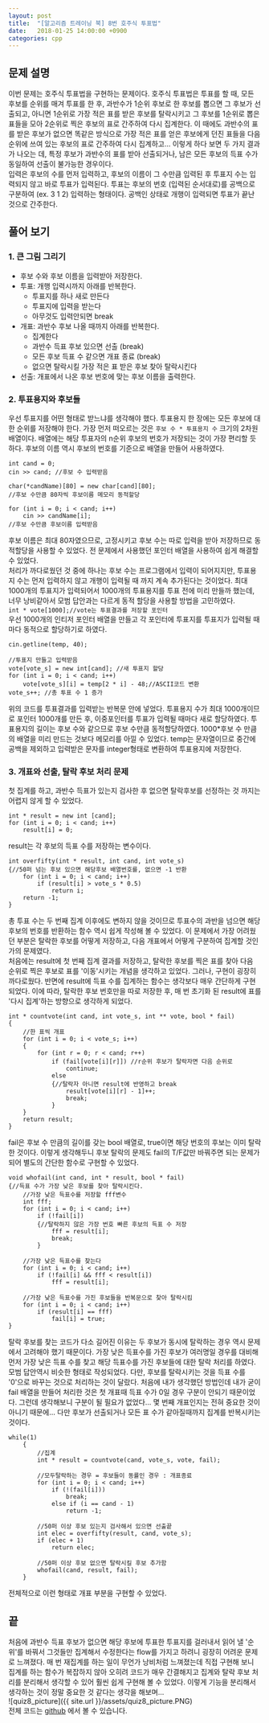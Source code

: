 ```yaml
---
layout: post
title:  "[알고리즘 트레이닝 북] 8번 호주식 투표법"
date:   2018-01-25 14:00:00 +0900
categories: cpp
---
```


## 문제 설명  
  이번 문제는 호주식 투표법을 구현하는 문제이다. 호주식 투표법은 투표를 할 때, 모든 후보를 순위를 매겨 투표를 한 후, 과반수가 1순위 후보로 한 후보를 뽑으면 그 후보가 선출되고, 아니면 1순위로 가장 적은 표를 받은 후보를 탈락시키고 그 후보를 1순위로 뽑은 표들을 모아 2순위로 찍은 후보의 표로 간주하여 다시 집계한다. 이 때에도 과반수의 표를 받은 후보가 없으면 똑같은 방식으로 가장 적은 표를 얻은 후보에게 던진 표들을 다음 순위에 쓰여 있는 후보의 표로 간주하여 다시 집계하고... 이렇게 하다 보면 두 가지 결과가 나오는 데, 특정 후보가 과반수의 표를 받아 선출되거나, 남은 모든 후보의 득표 수가 동일하여 선출이 불가능한 경우이다.  
  입력은 후보의 수를 먼저 입력하고, 후보의 이름이 그 수만큼 입력된 후 투표지 수는 입력되지 않고 바로 투표가 입력된다. 투표는 후보의 번호 (입력된 순서대로)를 공백으로 구분하여 (ex. 3 1 2) 입력하는 형태이다. 공백인 상태로 개행이 입력되면 투표가 끝난 것으로 간주한다.  

##  풀어 보기
###  1. 큰 그림 그리기
* 후보 수와 후보 이름을 입력받아 저장한다.
* 투표: 개행 입력시까지 아래를 반복한다.
	* 투표지를 하나 새로 만든다
	* 투표지에 입력을 받는다
	* 아무것도 입력안되면 break
* 개표: 과반수 후보 나올 때까지 아래를 반복한다.
	* 집계한다
	* 과반수 득표 후보 있으면 선출 (break)
	* 모든 후보 득표 수 같으면 개표 종료 (break)
	* 없으면 탈락시킬 가장 적은 표 받은 후보 찾아 탈락시킨다
* 선출: 개표에서 나온 후보 번호에 맞는 후보 이름을 출력한다.  


### 2. 투표용지와 후보들  
  우선 투표지를 어떤 형태로 받느냐를 생각해야 했다. 투표용지 한 장에는 모든 후보에 대한 순위를 저장해야 한다. 가장 먼저 떠오르는 것은 `후보 수 * 투표용지 수` 크기의 2차원 배열이다. 배열에는 해당 투표자의 n순위 후보의 번호가 저장되는 것이 가장 편리할 듯 하다. 후보의 이름 역시 후보의 번호를 기준으로 배열을 만들어 사용하였다.  
```
int cand = 0;
cin >> cand; //후보 수 입력받음

char(*candName)[80] = new char[cand][80];
//후보 수만큼 80자씩 후보이름 메모리 동적할당

for (int i = 0; i < cand; i++)
	cin >> candName[i];
//후보 수만큼 후보이름 입력받음
```  
  후보 이름은 최대 80자였으므로, 고정시키고 후보 수는 따로 입력을 받아 저장하므로 동적할당을 사용할 수 있었다. 전 문제에서 사용했던 포인터 배열을 사용하여 쉽게 해결할 수 있었다.  
  처리가 까다로웠던 것 중에 하나는 후보 수는 프로그램에서 입력이 되어지지만, 투표용지 수는 먼저 입력하지 않고 개행이 입력될 때 까지 계속 추가된다는 것이었다. 최대 1000개의 투표지가 입력되어서 1000개의 투표용지를 투표 전에 미리 만들까 했는데, 너무 낭비같아서 모범 답안과는 다르게 동적 할당을 사용할 방법을 고민하였다.  
 `int * vote[1000];//vote는 투표결과를 저장할 포인터`  
 우선 1000개의 인티저 포인터 배열을 만들고 각 포인터에 투표지를 투표지가 입력될 때 마다 동적으로 할당하기로 하였다.  
```
cin.getline(temp, 40);

//투표지 만들고 입력받음
vote[vote_s] = new int[cand]; //새 투표지 할당
for (int i = 0; i < cand; i++)
	vote[vote_s][i] = temp[2 * i] - 48;//ASCII코드 변환
vote_s++; //총 투표 수 1 증가
```  
위의 코드를 투표결과를 입력받는 반복문 안에 넣었다. 투표용지 수가 최대 1000개이므로 포인터 1000개를 만든 후, 이중포인터를 투표가 입력될 때마다 새로 할당하였다. 투표용지의 길이는 후보 수와 같으므로 후보 수만큼 동적할당하였다. 1000*후보 수 만큼의 배열을 미리 만드는 것보다 메모리를 아낄 수 있었다. temp는 문자열이므로 중간에 공백을 제외하고 입력받은 문자를 integer형태로 변환하여 투표용지에 저장한다.  

###  3. 개표와 선출, 탈락 후보 처리 문제  
첫 집계를 하고, 과반수 득표가 있는지 검사한 후 없으면 탈락후보를 선정하는 것 까지는 어렵지 않게 할 수 있었다.  
```
int * result = new int [cand];
for (int i = 0; i < cand; i++)
	result[i] = 0;
```
result는 각 후보의 득표 수를 저장하는 변수이다.  
```
int overfifty(int * result, int cand, int vote_s)
{//50퍼 넘는 후보 있으면 해당후보 배열번호를, 없으면 -1 반환
	for (int i = 0; i < cand; i++)
		if (result[i] > vote_s * 0.5)
			return i;
	return -1;
}
```
총 투표 수는 두 번째 집계 이후에도 변하지 않을 것이므로 투표수의 과반을 넘으면 해당 후보의 번호를 반환하는 함수 역시 쉽게 작성해 볼 수 있었다. 이 문제에서 가장 어려웠던 부분은 탈락한 후보를 어떻게 저장하고, 다음 개표에서 어떻게 구분하여 집계할 것인가의 문제였다.  
처음에는 result에 첫 번째 집계 결과를 저장하고, 탈락한 후보를 찍은 표를 찾아 다음 순위로 찍은 후보로 표를 '이동'시키는 개념을 생각하고 있었다. 그러나, 구현이 굉장히 까다로웠다. 반면에 result에 득표 수를 집계하는 함수는 생각보다 매우 간단하게 구현되었다. 이에 따라, 탈락한 후보 번호만을 따로 저장한 후, 매 번 초기화 된 result에 표를 '다시 집계'하는 방향으로 생각하게 되었다.
```
int * countvote(int cand, int vote_s, int ** vote, bool * fail)
{
	//한 표씩 개표
	for (int i = 0; i < vote_s; i++)
	{
		for (int r = 0; r < cand; r++)
			if (fail[vote[i][r]]) //r순위 후보가 탈락자면 다음 순위로
				continue;
			else
			{//탈락자 아니면 result에 반영하고 break
				result[vote[i][r] - 1]++;
				break;
			}
	}
	return result;
}
```  
fail은 후보 수 만큼의 길이를 갖는 bool 배열로, true이면 해당 번호의 후보는 이미 탈락한 것이다. 이렇게 생각해두니 후보 탈락의 문제도 fail의 T/F값만 바꿔주면 되는 문제가 되어 별도의 간단한 함수로 구현할 수 있었다.
```
void whofail(int cand, int * result, bool * fail)
{//득표 수가 가장 낮은 후보를 찾아 탈락시킨다.
	//가장 낮은 득표수를 저장할 fff변수
	int fff;
	for (int i = 0; i < cand; i++)
		if (!fail[i])
		{//탈락하지 않은 가장 번호 빠른 후보의 득표 수 저장
			fff = result[i];
			break;
		}

	//가장 낮은 득표수를 찾는다
	for (int i = 0; i < cand; i++)
		if (!fail[i] && fff < result[i])
			fff = result[i];

	//가장 낮은 득표수를 가진 후보들을 반복문으로 찾아 탈락시킴
	for (int i = 0; i < cand; i++)
		if (result[i] == fff)
			fail[i] = true;
}
```
탈락 후보를 찾는 코드가 다소 길어진 이유는 두 후보가 동시에 탈락하는 경우 역시 문제에서 고려해야 했기 때문이다. 가장 낮은 득표수를 가진 후보가 여러명일 경우를 대비해 먼저 가장 낮은 득표 수를 찾고 해당 득표수를 가진 후보들에 대한 탈락 처리를 하였다. 모범 답안역시 비슷한 형태로 작성되었다. 다만, 후보를 탈락시키는 것을 득표 수를 '0'으로 바꾸는 것으로 처리하는 것이 달랐다. 처음에 내가 생각했던 방법인데 내가 굳이 fail 배열을 만들어 처리한 것은 첫 개표때 득표 수가 0일 경우 구분이 안되기 때문이었다. 그런데 생각해보니 구분이 될 필요가 없었다... 몇 번째 개표인지는 전혀 중요한 것이 아니기 때문에... 다만 후보가 선출되거나 모든 표 수가 같아질때까지 집계를 반복시키는 것이다.
```
while(1)
	{
		//집계
		int * result = countvote(cand, vote_s, vote, fail);

		//모두탈락하는 경우 = 후보들이 동률인 경우 : 개표종료
		for (int i = 0; i < cand; i++)
			if (!(fail[i]))
				break;
			else if (i == cand - 1)
				return -1;

		//50퍼 이상 후보 있는지 검사해서 있으면 선출끝
		int elec = overfifty(result, cand, vote_s);
		if (elec + 1)
			return elec;

		//50퍼 이상 후보 없으면 탈락시킬 후보 추가함
		whofail(cand, result, fail);
	}
```
전체적으로 이런 형태로 개표 부분을 구현할 수 있었다.

##  끝  
처음에 과반수 득표 후보가 없으면 해당 후보에 투표한 투표지를 걸러내서 읽어 낼 '순위'를 바꿔서 그것들만 집계해서 수정한다는 flow를 가지고 하려니 굉장히 어려운 문제로 느껴졌다. 매 번 재집계를 하는 일이 무언가 낭비처럼 느껴졌는데 직접 구현해 보니 집계를 하는 함수가 복잡하지 않아 오히려 코드가 매우 간결해지고 집계와 탈락 후보 처리를 분리해서 생각할 수 있어 훨씬 쉽게 구현해 볼 수 있었다. 이렇게 기능을 분리해서 생각하는 것이 정말 중요한 것 같다는 생각을 해보며...  
![quiz8_picture]({{ site.url }}/assets/quiz8_picture.PNG)  
전체 코드는 [github](https://github.com/jewon/Programming-Challenges/blob/master/Q8/main.cpp) 에서 볼 수 있습니다.
